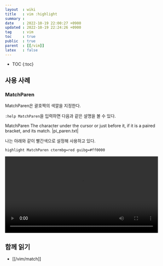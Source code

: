 ```yaml
---
layout  : wiki
title   : vim :highlight
summary : 
date    : 2022-10-19 22:00:27 +0900
updated : 2022-10-19 22:24:26 +0900
tag     : vim
toc     : true
public  : true
parent  : [[/vim]]
latex   : false
---
```

* TOC
{:toc}

## 사용 사례

### MatchParen

MatchParen은 괄호짝의 색깔을 지정한다.

`:help MatchParen`을 입력하면 다음과 같은 설명을 볼 수 있다.

>
MatchParen	The character under the cursor or just before it, if it
		is a paired bracket, and its match. |pi_paren.txt|
>

나는 아래와 같이 빨간색으로 설정해 사용하고 있다.

```viml
highlight MatchParen ctermbg=red guibg=#ff0000
```

<video controls autoplay loop width="100%"><source src=" /resource/wiki/vim/highlight/196702197-4313e945-3f9f-4b31-a98d-7940ee647fca.mp4 " type="video/mp4"></video>

## 함께 읽기

- [[/vim/match]]

